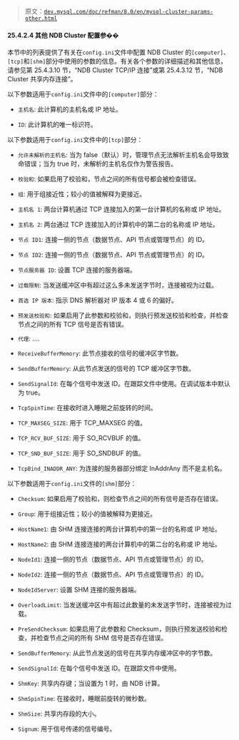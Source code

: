 > 原文：[`dev.mysql.com/doc/refman/8.0/en/mysql-cluster-params-other.html`](https://dev.mysql.com/doc/refman/8.0/en/mysql-cluster-params-other.html)

#### 25.4.2.4 其他 NDB Cluster 配置参��

本节中的列表提供了有关在`config.ini`文件中配置 NDB Cluster 的`[computer]`、`[tcp]`和`[shm]`部分中使用的参数的信息。有关各个参数的详细描述和其他信息，请参见第 25.4.3.10 节，“NDB Cluster TCP/IP 连接”或第 25.4.3.12 节，“NDB Cluster 共享内存连接”。

以下参数适用于`config.ini`文件中的`[computer]`部分：

+   `主机名`: 此计算机的主机名或 IP 地址。

+   `ID`: 此计算机的唯一标识符。

以下参数适用于`config.ini`文件中的`[tcp]`部分：

+   `允许未解析的主机名`: 当为 false（默认）时，管理节点无法解析主机名会导致致命错误；当为 true 时，未解析的主机名仅作为警告报告。

+   `校验和`: 如果启用了校验和，节点之间的所有信号都会被检查错误。

+   `组`: 用于组接近性；较小的值被解释为更接近。

+   `主机名 1`: 两台计算机通过 TCP 连接加入的第一台计算机的名称或 IP 地址。

+   `主机名 2`: 两台通过 TCP 连接加入的计算机中的第二台的名称或 IP 地址。

+   `节点 ID1`: 连接一侧的节点（数据节点、API 节点或管理节点）的 ID。

+   `节点 ID2`: 连接一侧的节点（数据节点、API 节点或管理节点）的 ID。

+   `节点服务器 ID`: 设置 TCP 连接的服务器端。

+   `过载限制`: 当发送缓冲区中有超过这么多未发送字节时，连接被视为过载。

+   `首选 IP 版本`: 指示 DNS 解析器对 IP 版本 4 或 6 的偏好。

+   `预发送校验和`: 如果启用了此参数和校验和，则执行预发送校验和检查，并检查节点之间的所有 TCP 信号是否有错误。

+   `代理`: ....

+   `ReceiveBufferMemory`: 此节点接收的信号的缓冲区字节数。

+   `SendBufferMemory`: 从此节点发送的信号的 TCP 缓冲区字节数。

+   `SendSignalId`: 在每个信号中发送 ID。在跟踪文件中使用。在调试版本中默认为 true。

+   `TcpSpinTime`: 在接收时进入睡眠之前旋转的时间。

+   `TCP_MAXSEG_SIZE`: 用于 TCP_MAXSEG 的值。

+   `TCP_RCV_BUF_SIZE`: 用于 SO_RCVBUF 的值。

+   `TCP_SND_BUF_SIZE`: 用于 SO_SNDBUF 的值。

+   `TcpBind_INADDR_ANY`: 为连接的服务器部分绑定 InAddrAny 而不是主机名。

以下参数适用于`config.ini`文件的`[shm]`部分：

+   `Checksum`: 如果启用了校验和，则检查节点之间的所有信号是否存在错误。

+   `Group`: 用于组接近性；较小的值被解释为更接近。

+   `HostName1`: 由 SHM 连接连接的两台计算机中的第一台的名称或 IP 地址。

+   `HostName2`: 由 SHM 连接连接的两台计算机中的第二台的名称或 IP 地址。

+   `NodeId1`: 连接一侧的节点（数据节点、API 节点或管理节点）的 ID。

+   `NodeId2`: 连接一侧的节点（数据节点、API 节点或管理节点）的 ID。

+   `NodeIdServer`: 设置 SHM 连接的服务器端。

+   `OverloadLimit`: 当发送缓冲区中有超过此数量的未发送字节时，连接被视为过载。

+   `PreSendChecksum`: 如果启用了此参数和 Checksum，则执行预发送校验和检查，并检查节点之间的所有 SHM 信号是否存在错误。

+   `SendBufferMemory`: 从此节点发送的信号在共享内存缓冲区中的字节数。

+   `SendSignalId`: 在每个信号中发送 ID。在跟踪文件中使用。

+   `ShmKey`: 共享内存键；当设置为 1 时，由 NDB 计算。

+   `ShmSpinTime`: 在接收时，睡眠前旋转的微秒数。

+   `ShmSize`: 共享内存段的大小。

+   `Signum`: 用于信号传递的信号编号。
